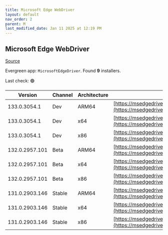 ```yaml
---
title: Microsoft Edge WebDriver
layout: default
nav_order: 2
parent: M
last_modified_date: Jan 11 2025 at 12:19 PM
---
```


## Microsoft Edge WebDriver

[Source](https://www.microsoft.com/edge)

Evergreen app: `MicrosoftEdgeDriver`. Found **9** installers.

Last check: 🟢

| Version        | Channel | Architecture | URI                                                                                                                                              |
| -------------- | ------- | ------------ | ------------------------------------------------------------------------------------------------------------------------------------------------ |
| 133.0.3054.1   | Dev     | ARM64        | [https://msedgedriver.azureedge.net/133.0.3054.1/edgedriver_arm64.zip](https://msedgedriver.azureedge.net/133.0.3054.1/edgedriver_arm64.zip)     |
| 133.0.3054.1   | Dev     | x64          | [https://msedgedriver.azureedge.net/133.0.3054.1/edgedriver_win64.zip](https://msedgedriver.azureedge.net/133.0.3054.1/edgedriver_win64.zip)     |
| 133.0.3054.1   | Dev     | x86          | [https://msedgedriver.azureedge.net/133.0.3054.1/edgedriver_win32.zip](https://msedgedriver.azureedge.net/133.0.3054.1/edgedriver_win32.zip)     |
| 132.0.2957.101 | Beta    | ARM64        | [https://msedgedriver.azureedge.net/132.0.2957.101/edgedriver_arm64.zip](https://msedgedriver.azureedge.net/132.0.2957.101/edgedriver_arm64.zip) |
| 132.0.2957.101 | Beta    | x64          | [https://msedgedriver.azureedge.net/132.0.2957.101/edgedriver_win64.zip](https://msedgedriver.azureedge.net/132.0.2957.101/edgedriver_win64.zip) |
| 132.0.2957.101 | Beta    | x86          | [https://msedgedriver.azureedge.net/132.0.2957.101/edgedriver_win32.zip](https://msedgedriver.azureedge.net/132.0.2957.101/edgedriver_win32.zip) |
| 131.0.2903.146 | Stable  | ARM64        | [https://msedgedriver.azureedge.net/131.0.2903.146/edgedriver_arm64.zip](https://msedgedriver.azureedge.net/131.0.2903.146/edgedriver_arm64.zip) |
| 131.0.2903.146 | Stable  | x64          | [https://msedgedriver.azureedge.net/131.0.2903.146/edgedriver_win64.zip](https://msedgedriver.azureedge.net/131.0.2903.146/edgedriver_win64.zip) |
| 131.0.2903.146 | Stable  | x86          | [https://msedgedriver.azureedge.net/131.0.2903.146/edgedriver_win32.zip](https://msedgedriver.azureedge.net/131.0.2903.146/edgedriver_win32.zip) |
